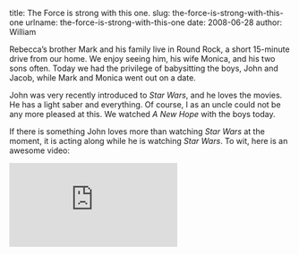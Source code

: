 title: The Force is strong with this one.
slug: the-force-is-strong-with-this-one
urlname: the-force-is-strong-with-this-one
date: 2008-06-28
author: William

Rebecca&#x02bc;s brother Mark and his family live in Round Rock, a short
15-minute drive from our home. We enjoy seeing him, his wife Monica, and his two
sons often. Today we had the privilege of babysitting the boys, John and Jacob,
while Mark and Monica went out on a date.

John was very recently introduced to *Star Wars*, and he loves the movies. He
has a light saber and everything. Of course, I as an uncle could not be any more
pleased at this. We watched *A New Hope* with the boys today.

If there is something John loves more than watching *Star Wars* at the moment,
it is acting along while he is watching *Star Wars*. To wit, here is an awesome
video:

<div class="e51bb0f5 position-relative">
	<iframe src="https://player.vimeo.com/video/1249511?byline=0&portrait=0" class="bf9b6481 position-absolute" frameborder="0" webkitallowfullscreen mozallowfullscreen allowfullscreen></iframe>
</div>

<script src="https://player.vimeo.com/api/player.js"></script>
